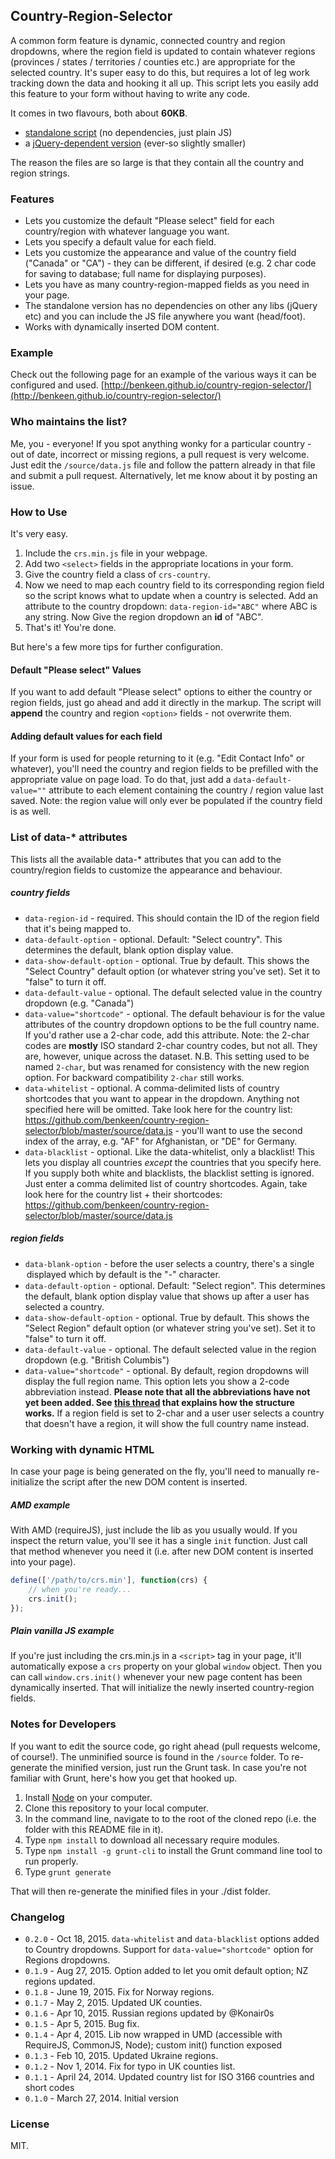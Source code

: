## Country-Region-Selector

A common form feature is dynamic, connected country and region dropdowns, where the region field is updated to contain
whatever regions (provinces / states / territories / counties etc.) are appropriate for the selected country. It's super
easy to do this, but requires a lot of leg work tracking down the data and hooking it all up. This script lets you easily
add this feature to your form without having to write any code.

It comes in two flavours, both about **60KB**.
- [standalone script](https://github.com/benkeen/country-region-selector/tree/master/dist/crs.min.js) (no dependencies, just plain JS)
- a [jQuery-dependent version](https://github.com/benkeen/country-region-selector/tree/master/dist/jquery.crs.min.js) (ever-so slightly smaller)

The reason the files are so large is that they contain all the country and region strings.

### Features

- Lets you customize the default "Please select" field for each country/region with whatever language you want.
- Lets you specify a default value for each field.
- Lets you customize the appearance and value of the country field ("Canada" or "CA") - they can be different, if desired
(e.g. 2 char code for saving to database; full name for displaying purposes).
- Lets you have as many country-region-mapped fields as you need in your page.
- The standalone version has no dependencies on other any libs (jQuery etc) and you can include the JS file anywhere you want
(head/foot).
- Works with dynamically inserted DOM content.

### Example

Check out the following page for an example of the various ways it can be configured and used.
[http://benkeen.github.io/country-region-selector/](http://benkeen.github.io/country-region-selector/)


### Who maintains the list? 

Me, you - everyone! If you spot anything wonky for a particular country - out of date, incorrect or missing regions,
a pull request is very welcome. Just edit the `/source/data.js` file and follow the pattern already in that file and submit
a pull request. Alternatively, let me know about it by posting an issue.


### How to Use

It's very easy.

1. Include the `crs.min.js` file in your webpage.
2. Add two `<select>` fields in the appropriate locations in your form.
3. Give the country field a class of `crs-country`.
4. Now we need to map each country field to its corresponding region field so the script knows what to update when
a country is selected. Add an attribute to the country dropdown: `data-region-id="ABC"` where ABC is any string. Now
Give the region dropdown an **id** of "ABC".
5. That's it! You're done.

But here's a few more tips for further configuration.

#### Default "Please select" Values

If you want to add default "Please select" options to either the country or region fields, just go ahead and add it
directly in the markup. The script will **append** the country and region `<option>` fields - not overwrite them.

#### Adding default values for each field

If your form is used for people returning to it (e.g. "Edit Contact Info" or whatever), you'll need the country and
region fields to be prefilled with the appropriate value on page load. To do that, just add a `data-default-value=""`
attribute to each element containing the country / region value last saved. Note: the region value will only ever be
populated if the country field is as well.

### List of data-* attributes

This lists all the available data-* attributes that you can add to the country/region fields to customize the appearance
and behaviour.

##### country fields

- `data-region-id` - required. This should contain the ID of the region field that it's being mapped to.
- `data-default-option` - optional. Default: "Select country". This determines the default, blank option display value.
- `data-show-default-option` - optional. True by default. This shows the "Select Country" default option (or whatever
 string you've set). Set it to "false" to turn it off.
- `data-default-value` - optional. The default selected value in the country dropdown (e.g. "Canada")
- `data-value="shortcode"` - optional. The default behaviour is for the value attributes of the country dropdown options
to be the full country name. If you'd rather use a 2-char code, add this attribute. Note: the 2-char codes are **mostly**
ISO standard 2-char country codes, but not all. They are, however, unique across the dataset. N.B. This setting used 
to be named `2-char`, but was renamed for consistency with the new region option. For backward compatibility `2-char` 
still works.
- `data-whitelist` - optional. A comma-delimited lists of country shortcodes that you want to appear in the dropdown. 
Anything not specified here will be omitted. Take look here for the country list:
https://github.com/benkeen/country-region-selector/blob/master/source/data.js - you'll want to use the second index 
of the array, e.g. "AF" for Afghanistan, or "DE" for Germany.
- `data-blacklist` - optional. Like the data-whitelist, only a blacklist! This lets you display all countries *except*
the countries that you specify here. If you supply both white and blacklists, the blacklist setting is ignored. Just enter 
a comma delimited list of country shortcodes. Again, take look here for the country list + their shortcodes: 
https://github.com/benkeen/country-region-selector/blob/master/source/data.js

##### region fields
- `data-blank-option` - before the user selects a country, there's a single <option> displayed which by default is the
"-" character.
- `data-default-option` - optional. Default: "Select region". This determines the default, blank option display value
that shows up after a user has selected a country.
- `data-show-default-option` - optional. True by default. This shows the "Select Region" default option (or whatever
string you've set). Set it to "false" to turn it off.
- `data-default-value` - optional. The default selected value in the region dropdown (e.g. "British Columbis")
- `data-value="shortcode"` - optional. By default, region dropdowns will display the full region name. This option lets 
you show a 2-code abbreviation instead. **Please note that all the abbreviations have not yet been added. See
[this thread](https://github.com/benkeen/country-region-selector/issues/2) that explains how the structure works.** If 
a region field is set to 2-char and a user user selects a country that doesn't have a region, it will show the full
country name instead.


### Working with dynamic HTML 

In case your page is being generated on the fly, you'll need to manually re-initialize the script after the new DOM 
content is inserted. 

##### AMD example

With AMD (requireJS), just include the lib as you usually would. If you inspect the return value, you'll see it has a 
single `init` function. Just call that method whenever you need it (i.e. after new DOM content is inserted into your
page).

```javascript
define(['/path/to/crs.min'], function(crs) {
    // when you're ready... 
    crs.init();
});
```
##### Plain vanilla JS example

If you're just including the crs.min.js in a `<script>` tag in your page, it'll automatically expose a `crs` property
on your global `window` object. Then you can call `window.crs.init()` whenever your new page content has been dynamically
inserted. That will initialize the newly inserted country-region fields. 


### Notes for Developers

If you want to edit the source code, go right ahead (pull requests welcome, of course!). The unminified source
is found in the `/source` folder. To re-generate the minified version, just run the Grunt task. In case you're not
familiar with Grunt, here's how you get that hooked up.

1. Install [Node](http://nodejs.org) on your computer.
2. Clone this repository to your local computer.
3. In the command line, navigate to to the root of the cloned repo (i.e. the folder with this README file in it).
4. Type `npm install` to download all necessary require modules.
5. Type `npm install -g grunt-cli` to install the Grunt command line tool to run properly.
6. Type `grunt generate`

That will then re-generate the minified files in your ./dist folder.

### Changelog

- `0.2.0` - Oct 18, 2015. `data-whitelist` and `data-blacklist` options added to Country dropdowns. Support for 
`data-value="shortcode"` option for Regions dropdowns. 
- `0.1.9` - Aug 27, 2015. Option added to let you omit default option; NZ regions updated.
- `0.1.8` - June 19, 2015. Fix for Norway regions.
- `0.1.7` - May 2, 2015. Updated UK counties.
- `0.1.6` - Apr 10, 2015. Russian regions updated by @Konair0s
- `0.1.5` - Apr 5, 2015. Bug fix.
- `0.1.4` - Apr 4, 2015. Lib now wrapped in UMD (accessible with RequireJS, CommonJS, Node); custom init() function exposed
- `0.1.3` - Feb 10, 2015. Updated Ukraine regions.
- `0.1.2` - Nov 1, 2014. Fix for typo in UK counties list.
- `0.1.1` - April 24, 2014. Updated country list for ISO 3166 countries and short codes
- `0.1.0` - March 27, 2014. Initial version

### License

MIT.
